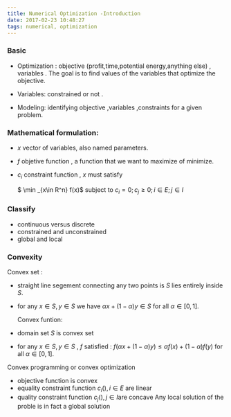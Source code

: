 ```yaml
---
title: Numerical Optimization -Introduction
date: 2017-02-23 10:48:27
tags: numerical, optimization
---
```

### Basic 
- Optimization : objective (profit,time,potential energy,anything else) , variables . The goal is to find values of the variables that optimize the objective.

- Variables: constrained or not .

- Modeling: identifying objective ,variables ,constraints for a given problem.

### Mathematical formulation: 
- $x$ vector of variables, also named parameters.

- $f$ objetive function , a function that we want to maximize of minimize.

- $c_i$ constraint function , $x$ must satisfy

  $ \min _{x\in  R^n} f(x)$  subject to    ${c_i =0;c_j \ge 0; i \in E;j \in I}$

### Classify
- continuous versus discrete 
- constrained and unconstrained
- global and local 
### Convexity
   Convex set :
- straight line segement connecting any two points is $S$ lies entirely inside $S$.
- for any $x\in S ,y \in S$ we have $\alpha x+(1-\alpha)y \in S$ for all $\alpha \in [0,1]$.


   Convex funtion:
-   domain set $S$ is convex set
-   for any $x\in S ,y \in S$ , $f$ satisfied :
     $f(\alpha x+(1-\alpha)y) \le \alpha f(x) + (1-\alpha)f(y)$ for all $\alpha \in [0,1]$.


 Convex programming or convex optimization 
- objective function is convex
- equality constraint function $c_i(),i \in E$ are linear
- quality constraint function $c_j(),j\in I$are concave
    Any  local solution of the proble is in fact a global solution  

